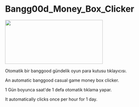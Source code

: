 # Bangg00d_Money_Box_Clicker


<img src='https://i.hizliresim.com/suarasw.png' width="320" height="144">


<p2>Otomatik bir banggood gündelik oyun para kutusu tıklayıcısı.</p2>

<p2>An automatic banggood casual game money box clicker.</p2>


<p2>1 Gün boyunca saat'de 1 defa otomatik tıklama yapar.</p2>

<p2>It automatically clicks once per hour for 1 day.</p2>
